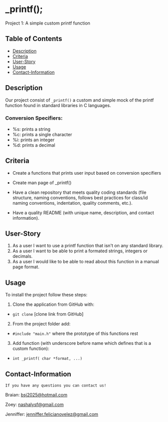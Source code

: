 # _printf();
Project 1: A simple custom printf function
## Table of Contents
* [Description](#Description)
* [Criteria](#Criteria)
* [User-Story](#User-Story)
* [Usage](#Usage)
* [Contact-Information](#Contact-Information)

## Description

Our project consist of `_printf()` a custom and simple mock of the printf function found in standard libraries in C languages.

### Conversion Specifiers:
* %s: prints a string
* %c: prints a single character
* %i: prints an integer
* %d: prints a decimal

## Criteria

* Create a functions that prints user input based on conversion specifiers

* Create man page of _printf()

* Have a clean repository that meets quality coding standards (file structure, naming conventions, follows best practices for class/id naming conventions, indentation, quality comments, etc.).

* Have a quality README (with unique name, description, and contact information).

## User-Story

1. As a user I want to use a printf function that isn't on any standard library. 
2. As a user I want to be able to print a formated strings, integers or decimals.
3. As a user I would like to be able to read about this function in a manual page format.

## Usage

To install the project follow these steps:

  1. Clone the application from GitHub with:

   * `git clone` [clone link from GitHub]
 
  2. From the project folder add:

   * `#include "main.h"`
   where the prototype of this functions rest

  3. Add function (with underscore before name which defines that is a custom function):

   * `int _printf( char *format, ...)`


  

   ## Contact-Information
    
    If you have any questions you can contact us! 
    
Braian: [bsj2025@hotmail.com](mailto:bsj2025@hotmail.com)
    
Zoey: [nashalysf@gmail.com](mailto:nashalysf@gmail.com)

Jenniffer: [jenniffer.felicianovelez@gmail.com](mailto:jenniffer.felicianovelez@gmail.com)
